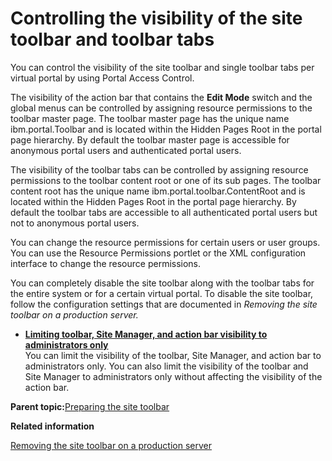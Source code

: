 # Controlling the visibility of the site toolbar and toolbar tabs 

You can control the visibility of the site toolbar and single toolbar tabs per virtual portal by using Portal Access Control.

The visibility of the action bar that contains the **Edit Mode** switch and the global menus can be controlled by assigning resource permissions to the toolbar master page. The toolbar master page has the unique name ibm.portal.Toolbar and is located within the Hidden Pages Root in the portal page hierarchy. By default the toolbar master page is accessible for anonymous portal users and authenticated portal users.

The visibility of the toolbar tabs can be controlled by assigning resource permissions to the toolbar content root or one of its sub pages. The toolbar content root has the unique name ibm.portal.toolbar.ContentRoot and is located within the Hidden Pages Root in the portal page hierarchy. By default the toolbar tabs are accessible to all authenticated portal users but not to anonymous portal users.

You can change the resource permissions for certain users or user groups. You can use the Resource Permissions portlet or the XML configuration interface to change the resource permissions.

You can completely disable the site toolbar along with the toolbar tabs for the entire system or for a certain virtual portal. To disable the site toolbar, follow the configuration settings that are documented in *Removing the site toolbar on a production server.*

-   **[Limiting toolbar, Site Manager, and action bar visibility to administrators only ](../admin-system/limiting_toolbarvisibility.md)**  
You can limit the visibility of the toolbar, Site Manager, and action bar to administrators only. You can also limit the visibility of the toolbar and Site Manager to administrators only without affecting the visibility of the action bar.

**Parent topic:**[Preparing the site toolbar ](../dev-theme/themeopt_themeshelf.md)

**Related information**  


[Removing the site toolbar on a production server](../wcm/wcm_mngpages_disabletool.md)


